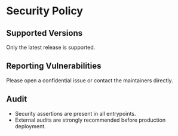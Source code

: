 # Security Policy

## Supported Versions

Only the latest release is supported.

## Reporting Vulnerabilities

Please open a confidential issue or contact the maintainers directly.

## Audit

- Security assertions are present in all entrypoints.
- External audits are strongly recommended before production deployment.